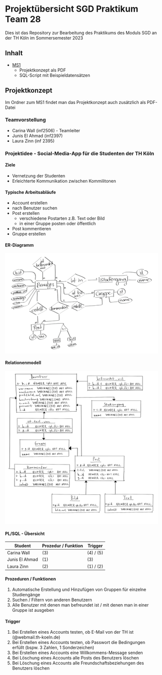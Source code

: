 # Projektübersicht SGD Praktikum Team 28

Dies ist das Repository zur Bearbeitung des Praktikums des Moduls SGD an der TH Köln im Sommersemester 2023

## Inhalt
- [MS1](./src/main/ms1)
  - Projektkonzept als PDF
  - SQL-Script mit Beispieldatensätzen

## Projektkonzept
Im Ordner zum MS1 findet man das Projektkonzept auch zusätzlich als PDF-Datei

### Teamvorstellung
- Carina Wall (inf2506) - Teamleiter
- Junis El Ahmad (inf2397)
- Laura Zinn (inf 2395)

### Projektidee - Social-Media-App für die Studenten der TH Köln

#### Ziele
- Vernetzung der Studenten
- Erleichterte Kommunikation zwischen Kommilitonen

#### Typische Arbeitsabläufe
- Account erstellen
- nach Benutzer suchen
- Post erstellen
  - verschiedene Postarten z.B. Text oder Bild
  - in einer Gruppe posten oder öffentlich
- Post kommentieren
- Gruppe erstellen

#### ER-Diagramm
![ER-Diagramm](./src/main/ms1/diagramme/er_diagramm.png "ER-Diagramm")

#### Relationenmodell
![Relationenmodell](./src/main/ms1/diagramme/relationenmodell.png "Relationenmodell")


#### PL/SQL - Übersicht

| Student | Prozedur / Funktion | Trigger   |
| --- |---------------------|-----------|
| Carina Wall | (3)                 | (4) / (5) |
| Junis El Ahmad | (1)                 | (3)       |
| Laura Zinn | (2)                 | (1) / (2) |

#### Prozeduren / Funktionen
1. Automatische Erstellung und Hinzufügen von Gruppen für einzelne Studiengänge
2. Suchen / Filtern von anderen Benutzern
3. Alle Benutzer mit denen man befreundet ist / mit denen man in einer Gruppe ist ausgeben

#### Trigger
1. Bei Erstellen eines Accounts testen, ob E-Mail von der TH ist (@webmail.th-koeln.de)
2. Bei Erstellen eines Accounts testen, ob Passwort die Bedingungen erfüllt (bspw. 3 Zahlen, 1 Sonderzeichen)
3. Bei Erstellen eines Accounts eine Willkommens-Message senden
4. Bei Löschung eines Accounts alle Posts des Benutzers löschen
5. Bei Löschung eines Accounts alle Freundschaftsbeziehungen des Benutzers löschen